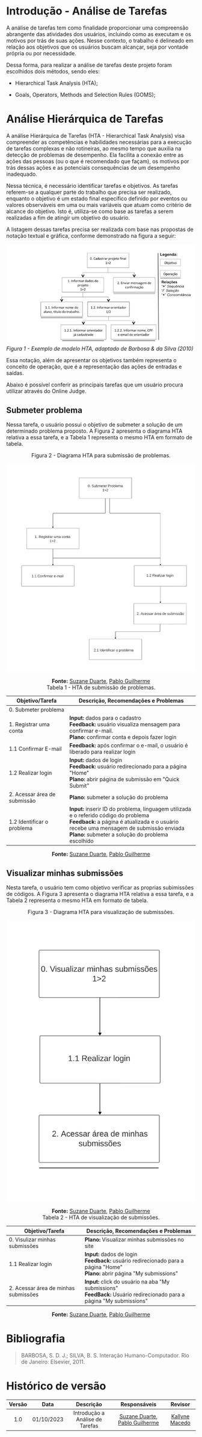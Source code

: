 # Introdução - Análise de Tarefas

A análise de tarefas tem como finalidade proporcionar uma compreensão abrangente das atividades dos usuários, incluindo como as executam e os motivos por trás de suas ações. Nesse contexto, o trabalho é delineado em relação aos objetivos que os usuários buscam alcançar, seja por vontade própria ou por necessidade.

Dessa forma, para realizar a análise de tarefas deste projeto foram escolhidos dois métodos, sendo eles:

- Hierarchical Task Analysis (HTA);

- Goals, Operators, Methods and Selection Rules (GOMS);

# Análise Hierárquica de Tarefas

A análise Hierárquica de Tarefas (HTA - Hierarchical Task Analysis) visa compreender as competências e habilidades necessárias para a execução de tarefas complexas e não rotineiras, ao mesmo tempo que auxilia na detecção de problemas de desempenho. Ela facilita a conexão entre as ações das pessoas (ou o que é recomendado que façam), os motivos por trás dessas ações e as potenciais consequências de um desempenho inadequado.

Nessa técnica, é necessário identificar tarefas e objetivos. As tarefas referem-se a qualquer parte do trabalho que precisa ser realizado, enquanto o objetivo é um estado final específico definido por eventos ou valores observáveis em uma ou mais variáveis que atuam como critério de alcance do objetivo. Isto é, utiliza-se como base as tarefas a serem realizadas a fim de atingir um objetivo do usuário.

A listagem dessas tarefas precisa ser realizada com base nas propostas de notação textual e gráfica, conforme demonstrado na figura a seguir:

![](../../assets/images/notacao-hta.jpeg)
_Figura 1 - Exemplo de modelo HTA, adaptado de Barbosa & da Silva (2010)_

Essa notação, além de apresentar os objetivos também representa o conceito de operação, que é a representação das ações de entradas e saídas.

Abaixo é possível conferir as principais tarefas que um usuário procura utilizar através do Online Judge.

## Submeter problema

Nessa tarefa, o usuário possui o objetivo de submeter a solução de um determinado problema proposto. A Figura 2 apresenta o diagrama HTA relativa a essa tarefa, e a Tabela 1 representa o mesmo HTA em formato de tabela.

<center>Figura 2 - Diagrama HTA para submissão de problemas.</center>

![](../../assets/images/submeter-problema.png)

<center><b>Fonte:</b> <a href="https://github.com/suzaneduarte">Suzane Duarte</a>, <a href="https://github.com/PabloGJBS">Pablo Guilherme</a></center>

<center>Tabela 1 - HTA de submissão de problemas.</center>

| Objetivo/Tarefa | Descrição, Recomendações e Problemas|
| ------------------------------ | -------------------------------------- |
|0. Submeter problema | |
|1. Registrar uma conta | **Input:** dados para o cadastro <br> **Feedback:** usuário visualiza mensagem para confirmar e-mail. <br> **Plano:** confirmar conta e depois fazer login|
|1.1 Confirmar E-mail | **Feedback:** após confirmar o e-mail, o usuário é liberado para realizar login|
|1.2 Realizar login | **Input:** dados de login<br> **Feedback:** usuário redirecionado para a página "Home"<br> **Plano:** abrir página de submissão em "Quick Submit"|
|2. Acessar área de submissão | **Plano:** submeter a solução do problema|
|1.2 Identificar o problema| **Input:** inserir ID do problema, linguagem utilizada e o referido código do problema <br>**Feedback:** a página é atualizada e o usuário recebe uma mensagem de submissão enviada<br> **Plano:** submeter a solução do problema escolhido|
<center><b>Fonte:</b> <a href="https://github.com/suzaneduarte">Suzane Duarte</a>, <a href="https://github.com/PabloGJBS">Pablo Guilherme</a></center>

## Visualizar minhas submissões

Nesta tarefa, o usuário tem como objetivo verificar as proprias subimissões de códigos. A Figura 3 apresenta o diagrama HTA relativa a essa tarefa, e a Tabela 2 representa o mesmo HTA em formato de tabela.

<center>Figura 3 - Diagrama HTA para visualização de submissões.</center>

![](../../assets/images/visualizacao-submissao.jpeg)
<center><b>Fonte:</b> <a href="https://github.com/suzaneduarte">Suzane Duarte</a>, <a href="https://github.com/PabloGJBS">Pablo Guilherme</a></center>

<center>Tabela 2 - HTA de visualização de submissões.</center>

 Objetivo/Tarefa | Descrição, Recomendações e Problemas|
| ------------------------------ | -------------------------------------- |
|0. Visulizar minhas submissões | **Plano:** Visualizar minhas submissões no site|
|1.1 Realizar login | **Input:** dados de login<br> **Feedback:** usuário redirecionado para a página "Home"<br> **Plano:** abrir página "My submissions"|
|2. Acessar área de minhas submissões|**Input:** click do usuário na aba "My submissions" <br>**FeedBack:** Usuário redirecionado para a página "My submissions"|

<center><b>Fonte:</b> <a href="https://github.com/suzaneduarte">Suzane Duarte</a>, <a href="https://github.com/PabloGJBS">Pablo Guilherme</a></center>

# Bibliografia

> BARBOSA, S. D. J.; SILVA, B. S. Interação Humano-Computador. Rio de Janeiro: Elsevier, 2011.  

# Histórico de versão

| Versão |    Data    |             Descrição             |                                       Responsáveis                                       |                    Revisor                    |
| :-----: | :--------: | :---------------------------------: | :----------------------------------------------------------------------------------------: | :-------------------------------------------: |
| 1.0 | 01/10/2023 | Introdução a Análise de Tarefas | [Suzane Duarte](https://github.com/suzaneduarte), [Pablo Guilherme](https://github.com/PabloGJBS) | [Kallyne Macedo](https://github.com/kalipassos) |
